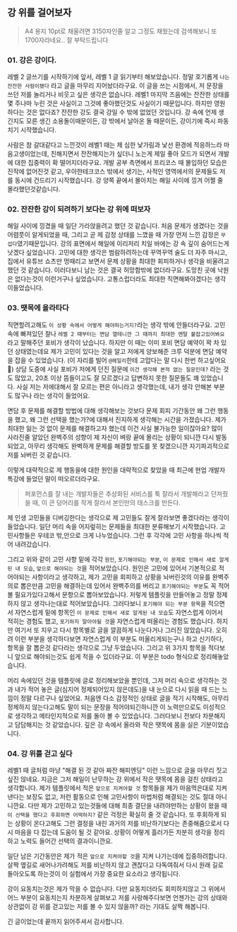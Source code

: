 ## 강 위를 걸어보자

> A4 용지 10pt로 채울려면 3150자인줄 알고 그정도 채웠는데 검색해보니 또 1700자라네요.. 잘 부탁드립니다

### 01. 강은 강이다.

레벨 2 글쓰기를 시작하기에 앞서, 레벨 1 글 읽기부터 해보았습니다. 정말 호기롭게 `나는 잔잔한 사람이됐다` 라고 글을 마무리 지어놨더라구요. 이 글을 쓰는 시점에서, 저 문장을 쓰던 저를 놀리거나 비웃고 싶은 생각은 없습니다. 레벨1 마지막 즈음에는 잔잔한 상태를 몇 주나마 누린 것은 사실이고 그것에 좋아했던것도 사실이기 때문입니다. 하지만 영원하다는 것은 없다죠? 잔잔한 강도 결국 강일 수 밖에 없었던 것입니다. 강 속에 언제 생긴지도 모른 생긴 소용돌이때문이든, 강 밖에서 날아온 돌 때문이든, 강이기에 즉시 파동치기 시작했습니다.

사람은 참 갈대같다고 느낀것이 레벨1 때는 제 심한 낯가림과 낯선 환경에 적응하느라 마음고생이었는데, 친해지면서 잔잔해지는가 싶더니 노는게 제일 좋아 모드가 되면서 개발에 대한 집중력이 확 떨어지더라구요. 개발 공부 측면에서 프리코스 때 몰입하던 모습은 진작에 없어진것 같고, 우아한테크코스 밖에서 생기는, 사적인 영역에서의 문제들도 저를 동시에 건드리기 시작했습니다. 강 양쪽 끝에서 몰아치는 해일 사이에 낑겨 어쩔 줄 몰라했던것같습니다.

### 02. 잔잔한 강이 되려하기 보다는 강 위에 떠보자

해일 사이에 낑겼을 때 일단 가라앉을려고 했던 것 같습니다. 처음 문제가 생겼다는 것을 어렴풋이 알게되었을 때, 그리고 곧 제 감정 상태를 느꼈을 때 가장 먼저 느낀 감정은 `무섭다`였기때문입니다. 강의 표면에서 해일에 이리저리 치일 바에는 강 속 깊이 숨어드는게 낫겠다 싶었습니다. 고민에 대한 생각은 범람하려하는데 꾸역꾸역 술도 더 자주 마시고, 집에서 유튜브 쇼츠만 멍때리고 보면서 문제 상황을 최대한 회피하거나 생각을 비울려고 했던 것 같습니다. 이러다보니 남는 것은 결국 허망함밖에 없더라구요. 도망친 곳에 낙원은 없다는것이 이런거구나 싶었습니다. 고통스럽더라도 최대한 직면해봐야겠다는 생각이들었습니다.

### 03. 땟목에 올라타다

직면할려고해도 `이 상황 속에서 어떻게 해야하는거지?`라는 생각 밖에 안들더라구요. 고민 속에 빠져있던 찰나 `레벨 2 때부터는 면담 열테니깐 그 때까지 최대한 멘탈 붙잡고있어봐요` 라고 말해주던 포비가 생각이 났습니다. 하지만 이 때는 이미 포비 면담 예약이 꽉 차 있던 상태였는데요 제가 고민이 있다는 것을 알고 저에게 양보해준 크루 덕분에 면담 예약을 잡을 수 있었습니다. (이 자리를 빌어 `@헤일리`한테 고맙다는 말 다시 한번 하고싶어요 🥹) 상담 도중에 사실 포비가 저에게 던진 질문에 `이건 생각해 본적 없는 질문인데?` 라는 것도 많았고, 20초 이상 뜸들이고도 잘 모르겠다고 답변하지 못한 질문들도 꽤 있었습니다. 사실 저는 저에대해서 잘 모르는 편은 아니라고 생각했는데, 내가 생각 안해본 부분도 많구나 라는 생각이 들었어요.

면담 후 문제를 해결할 방법에 대해 생각해보는 것보다 문제 회피 기간동안 왜 그런 행동을 했고, 왜 그런 선택을 했는가?에 대해서 진지하게 생각해는 시간을 가졌습니다. 제가 최대한 잃는 것 없이 문제를 해결하고자 했는데 이건 사실 불가능한 일이잖아요? 많이 사라진줄 알았던 완벽주의 성향이 제 자신이 벼랑 끝에 몰리는 상황이 되니깐 다시 발동되었고, 아무리 생각해도 완벽하게 문제를 해결할 방도를 못 찾겠으니깐 자기파괴적으로 저를 놔버린 것 같습니다.

이렇게 대략적으로 제 행동을에 대한 원인을 대략적으로 찾았을 때 최근에 현업 개발자 특강에 들었던 말이 떠오르더라구요.

> 퍼포먼스를 잘 내는 개발자들은 추상화된 서비스를 툭 잘라서 개발해라고 던져줬을 때, 이 큰 덩어리를 작게 잘라서 본인만의 태스크를 만든다.

제 인생 고민들을 디버깅한다는 생각으로 제 고민들도 잘게 잘라보면 좋겠다라는 생각이 들었습니다. 일단 머리 속을 어지렆히는 문제들을 최대한 분류해보기 시작했습니다. 고민사항들은 우테코 밖,안으로 크게 나누었습니다. 그런 후 각각에 고민 사항을 하나씩 적어 내려갔습니다.

그리고 위와 같이 고민 사항 밑에 각각 `원인`, `포기해야되는 부분`, `이 문제로 인해서 새로 알게된 내 모습`, `앞으로 해야되는 것`을 적어보았습니다. 원인은 고민에 있어서 기본적으로 적어야되는 사항이라고 생각하고, 제가 고민을 회피하고 상황을 놔버린것의 이유를 완벽주의로 뽑은만큼 고민을 해결하는데 있어서 완벽주의를 버리고 `포기해야되는 부분`도 꼭 적어볼 필요가있다고해서 문항으로 뽑아보았습니다. 저렇게 템플릿을 만들어놓고 정말 정제하지 않고 생각나는대로 적어보았습니다. 그러다보니 `포기해야 되는 부분 항목`을 적으면서 자연스럽게 밑에 항목인 `이 문제로 인해서 새로 알게된 내 모습`도 자연스럽게 이어서 적히는 경험도 했고, `포기하지 말아야될 것`을 자연스럽게 떠올리는 경험도 했습니다. 하지만 여기서 또 지우고 다시 항목별로 글을 깔끔하게 나눈다거나 그러진 않았습니다. 오히려 이런 부분을 생각하다보면 자연스럽게 이 부분도 떠올리게되는구나 하고 신기하다, 항목을 잘 뽑은것 같다라는 생각으로 그냥 두었습니다. 그리고 위 3가지 항목을 적다보니 앞으로 해야되는것도 쉽게 적을 수 있더라구요. 이 부분은 todo 형식으로 정리해놓았습니다.

머리 속에있던 것을 템플릿에 글로 정리해보았을 뿐인데, 그저 머리 속으로 생각하는 것과 내가 적어 놓은 글(심지어 정제되어있지 않은데도)을 내 눈으로 다시 읽을 때 드는 느낌이 정말 다르구나 싶었어요. 처음엔 다소 감정적인 상태로 글을 적기 시작해도, 아무리 정제하지 않는다고해도 말이 되는 문장을 적어야되긴하니깐 이 노력만으로도 이성적으로 생각하고 메타인지적으로 저를 돌아 볼 수 있었습니다. 그러다보니 전보다 차분해지고 담담해지는 것 같았습니다.
깊은 강 속에서 올라와 작은 땟목에 몸을 실은 기분이었습니다.

### 04. 강 위를 걷고 싶다

레벨1 때 글처럼 마냥 "해결 된 것 같아 짜잔 해피엔딩" 이런 느낌으로 글을 마무리 짓고 싶진 않네요. 지금은 그저 해일이 난무하는 강 위에서 작은 땟목에 몸을 걸친 상태라고 생각합니다. 제가 템플릿에서 적은 `앞으로 지켜야할 것` 항목들을 제가 마음먹은대로 지켜낸다는 보장도 없고, 저런 활동으로 인해 고민사항이 마법처럼 해결되는 것도 절대 아니니깐요. 다만 제가 고민하고 있는것들에 대해 최종 결단을 내려야만하는 상황이 왔을 때 `이 선택을 했다고 후회하면 어떡하지?` 같은 걱정은 확실히 줄 것 같습니다. 또 후회하게 되는 상황이 온다고해도 그런 결정을 내린 과거의 저를 비난하기보다는 존중해줌으로서 다시 마음을 다 잡는데 도움이 될 것 같아요. 상황이 어떻게 흘러가든 차분히 생각을 정리하고 노력도 들어간 선택의 결과이니깐요.

일단 남은 기간동안은 제가 적은 `앞으로 지켜야할 것`을 지켜 나가는데에 집중하려합니다. 살짝 옆길로 새어나가려해도 저를 비난하지 않고 괜찮다고 다독여줘서 다시 원래 길로 돌아오도록 하는것이 이 실험에서 가장 중요한 요소라고 생각됩니다.

강이 요동치는것은 제가 막을 수 없습니다. 다만 요동치더라도 회피하지않고 그 위에서 어느 부분이 요동치는지 차분하게 살펴보고 저를 사랑해주다보면 언젠가는 강의 상태와 상관없이 강 위를 걷고있는 저를 볼 수 있지 않을까? 라는 기대도 살짝 해봅니다.

긴 글이었는데 끝까지 읽어주셔서 감사합니다.
